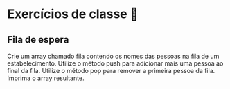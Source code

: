 # Exercícios de classe 🌟

## Fila de espera

Crie um array chamado fila contendo os nomes das pessoas na fila de um estabelecimento.
Utilize o método push para adicionar mais uma pessoa ao final da fila.
Utilize o método pop para remover a primeira pessoa da fila.
Imprima o array resultante.